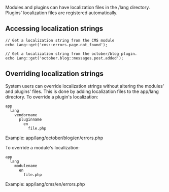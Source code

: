 Modules and plugins can have localization files in the /lang directory.
Plugins' localization files are registered automatically.

## Accessing localization strings

```
// Get a localization string from the CMS module
echo Lang::get('cms::errors.page.not_found');

// Get a localization string from the october/blog plugin.
echo Lang::get('october.blog::messages.post.added');
```

## Overriding localization strings

System users can override localization strings without altering the modules' and plugins' files. This is done by adding localization files to the app/lang directory. To override a plugin's localization:

```
app
  lang
    vendorname
      pluginname
        en
          file.php
```
Example: app/lang/october/blog/en/errors.php

To override a module's localization:

```
app
  lang
    modulename
      en
        file.php
```
Example: app/lang/cms/en/errors.php